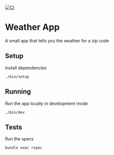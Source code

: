[![CI](https://github.com/invalidusrname/weather_app/actions/workflows/ci.yml/badge.svg)](https://github.com/invalidusrname/weather_app/actions/workflows/ci.yml)

# Weather App

A small app that tells you the weather for a zip code

## Setup

Install dependencies

```
./bin/setup
```

## Running

Run the app locally in development mode

```
./bin/dev
```

## Tests

Run the specs

```
bundle exec rspec
```
